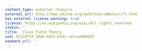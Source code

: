 ```yaml
---
content_type: external-resource
external_url: http://www.jmilne.org/math/CourseNotes/cft.html
has_external_license_warning: true
license: https://en.wikipedia.org/wiki/All_rights_reserved
status: ''
title: _Class Field Theory_
uid: b5110f14-29ab-4d52-b141-ce2cae888287
wayback_url: ''
---
```

